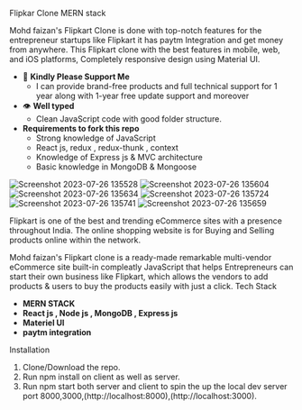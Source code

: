 Flipkar Clone MERN stack 

Mohd faizan's Flipkart Clone is done with top-notch features for the entrepreneur startups like Flipkart it has paytm Integration and get money from anywhere. This Flipkart clone with the best features in mobile, web, and iOS platforms, Completely responsive design using Material UI.
- 🧪 **Kindly Please Support Me**
  - I can provide brand-free products and full technical support for 1 year along with 1-year free update support and moreover
- 👁 **Well typed**
  - Clean JavaScript code with good folder structure. 
- **Requirements to fork this repo**
   - Strong knowledge of JavaScript
   - React js, redux , redux-thunk , context
   - Knowledge of Express js & MVC architecture
   - Basic knowledge in MongoDB & Mongoose


![Screenshot 2023-07-26 135528](https://github.com/Mohdfaizan23/Flipkart-clone/assets/134620532/d2d33e17-08a2-47c3-8b2b-2db78a6fc01f)
![Screenshot 2023-07-26 135604](https://github.com/Mohdfaizan23/Flipkart-clone/assets/134620532/363e77a6-0ade-4c78-916e-11628ae4189f)
![Screenshot 2023-07-26 135634](https://github.com/Mohdfaizan23/Flipkart-clone/assets/134620532/75996104-6d95-4223-b701-24e5c96b2f12)
![Screenshot 2023-07-26 135724](https://github.com/Mohdfaizan23/Flipkart-clone/assets/134620532/a3cbb2cf-c45f-4000-b9ac-4cc957f80cbf)
![Screenshot 2023-07-26 135741](https://github.com/Mohdfaizan23/Flipkart-clone/assets/134620532/4c0e2f08-388d-4334-93a1-b58a49574e28)
![Screenshot 2023-07-26 135659](https://github.com/Mohdfaizan23/Flipkart-clone/assets/134620532/b32eb000-e8c9-47e0-900f-bebd8aece429)

Flipkart is one of the best and trending eCommerce sites with a presence throughout India. The online shopping website is for Buying and Selling products online within the network.


Mohd faizan's Flipkart clone is a ready-made remarkable multi-vendor eCommerce site built-in compleatly JavaScript that helps Entrepreneurs can start their own business like Flipkart, which allows the vendors to add products & users to buy the products easily with just a click.
 Tech Stack

  - **MERN STACK** 
  - **React js , Node js , MongoDB , Express js** 
  - **Materiel UI**
  - **paytm integration**  
  
 Installation

  1. Clone/Download the repo.
  2. Run npm install on client as well as server.
  3. Run npm start both server and  client  to spin the up the local dev server port 8000,3000,(http://localhost:8000),(http://localhost:3000).

